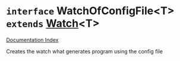 # `interface` WatchOfConfigFile\<T> `extends` [Watch](../private.interface.Watch/README.md)\<T>

[Documentation Index](../README.md)

Creates the watch what generates program using the config file

